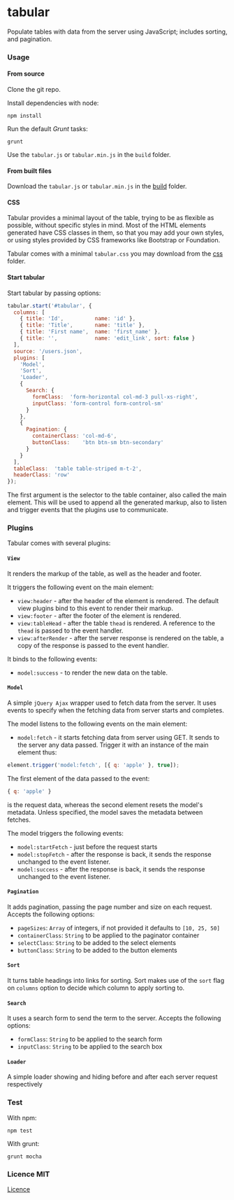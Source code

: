 tabular
=======

Populate tables with data from the server using JavaScript; includes sorting, and pagination.


### Usage

#### From source

Clone the git repo.

Install dependencies with node:

```shell
npm install
```

Run the default *Grunt* tasks:

```shell
grunt
```

Use the `tabular.js` or `tabular.min.js` in the `build` folder.

#### From built files

Download the `tabular.js` or `tabular.min.js` in the [build](build) folder.

#### CSS

Tabular provides a minimal layout of the table, trying to be as flexible as possible, without specific styles in mind. Most of the HTML elements generated have CSS classes in them, so that you may add your own styles, or using styles provided by CSS frameworks like Bootstrap or Foundation.

Tabular comes with a minimal `tabular.css` you may download from the [css](css) folder.

#### Start tabular

Start tabular by passing options:

```javascript
tabular.start('#tabular', {
  columns: [
    { title: 'Id',          name: 'id' },
    { title: 'Title',       name: 'title' },
    { title: 'First name',  name: 'first_name' },
    { title: '',            name: 'edit_link', sort: false }
  ],
  source: '/users.json',
  plugins: [
    'Model',
    'Sort',
    'Loader',
    {
      Search: {
        formClass:  'form-horizontal col-md-3 pull-xs-right',
        inputClass: 'form-control form-control-sm'
      }
    },
    {
      Pagination: {
        containerClass: 'col-md-6',
        buttonClass:    'btn btn-sm btn-secondary'
      }
    }
  ],
  tableClass:  'table table-striped m-t-2',
  headerClass: 'row'
});
```

The first argument is the selector to the table container, also called the main element. This will be used to append all the generated markup, also to listen and trigger events that the plugins use to communicate.

### Plugins

Tabular comes with several plugins:

#### `View`

It renders the markup of the table, as well as the header and footer.

It triggers the following event on the main element:

- `view:header` - after the header of the element is rendered. The default view plugins bind to this event to render their markup.
- `view:footer` - after the footer of the element is rendered.
- `view:tableHead` - after the table `thead` is rendered. A reference to the `thead` is passed to the event handler.
- `view:afterRender` - after the server response is rendered on the table, a copy of the response is passed to the event handler.

It binds to the following events:

- `model:success` - to render the new data on the table.

#### `Model`

A simple `jQuery Ajax` wrapper used to fetch data from the server. It uses events to specify when the fetching data from server starts and completes.

The model listens to the following events on the main element:

- `model:fetch` - it starts fetching data from server using GET. It sends to the server any data passed. Trigger it with an instance of the main element thus:

```javascript
element.trigger('model:fetch', [{ q: 'apple' }, true]);
```

The first element of the data passed to the event:

```js
{ q: 'apple' }
```

is the request data, whereas the second element resets the model's metadata. Unless specified, the model saves the metadata between fetches.

The model triggers the following events:

- `model:startFetch` - just before the request starts
- `model:stopFetch` - after the response is back, it sends the response unchanged to the event listener.
- `model:success` - after the response is back, it sends the response unchanged to the event listener.

#### `Pagination`

It adds pagination, passing the page number and size on each request. Accepts the following options:

- `pageSizes`:      `Array` of integers, if not provided it defaults to `[10, 25, 50]`
- `containerClass`: `String` to be applied to the paginator container
- `selectClass`:    `String` to be added to the select elements
- `buttonClass`:    `String` to be added to the button elements

#### `Sort`

It turns table headings into links for sorting. Sort makes use of the `sort` flag on `columns` option to decide which column to apply sorting to.

#### `Search`

It uses a search form to send the term to the server. Accepts the following options:

- `formClass`: `String` to be applied to the search form
- `inputClass`: `String` to be applied to the search box

#### `Loader`

A simple loader showing and hiding before and after each server request respectively


### Test

With npm:

```shell
npm test
```

With grunt:

```shell
grunt mocha
```

### Licence MIT
[Licence](LICENCE)
